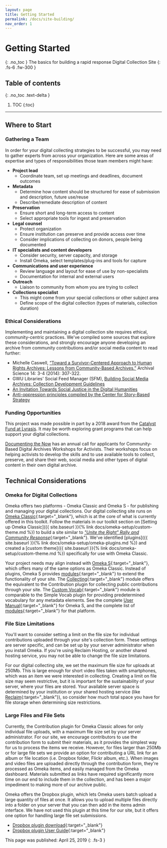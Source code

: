 ```yaml
---
layout: page
title: Getting Started
permalink: /docs/site-building/
nav_order: 1
---
```


# Getting Started
{: .no_toc }
The basics for building a rapid response Digital Collection Site
{: .fs-6 .fw-300 }

## Table of contents
{: .no_toc .text-delta }

1. TOC
{:toc}

---

## Where to Start

### Gathering a Team

In order for your digital collecting strategies to be successful, you may need to gather experts from across your organization.  Here are some areas of expertise and types of responsibilities those team members might have:
-	**Project lead**
    - Coordinate team, set up meetings and deadlines, document outcomes
-	**Metadata**
    - Determine how content should be structured for ease of submission and description, future use/reuse
    - Describe/remediate description of content
-	**Preservation**
    - Ensure short and long-term access to content
    - Select appropriate tools for ingest and preservation
-	**Legal counsel**
    - Protect organization 
    - Ensure institution can preserve and provide access over time
    - Consider implications of collecting on donors, people being documented
-	**IT specialists and content developers**
    - Consider security, server capacity, and storage
    - Install Omeka, select templates/plug-ins and tools for capture
-	**Communications and user experience**
    - Review language and layout for ease of use by non-specialists
    - Documentation for internal and external users
-	**Outreach**
    - Liaison to community from whom you are trying to collect
-	**Collections specialist**
    - This might come from your special collections or other subject area
    - Define scope of the digital collection (types of materials, collection duration)

### Ethical Considerations

Implementing and maintaining a digital collection site requires ethical, community-centric practices. We've compiled some sources that explore these considerations, and strongly encourage anyone developing an archive from community contributions and/or social media content to read further:

-	Michelle Caswell, [“Toward a Survivor-Centered Approach to Human Rights Archives: Lessons from Community-Based Archives.”](https://link.springer.com/article/10.1007/s10502-014-9220-6) Archival Science 14: 3-4 (2014): 307-322.
- GWU Libraries' Social Feed Manager (SFM), [Building Social Media Archives: Collection Development Guidelines](https://gwu-libraries.github.io/sfm-ui/resources/guidelines)
- [An Invitation Towards Social Justice in the Digital Humanities](http://criticaldh.roopikarisam.com/)
- [Anti-oppression principles compiled by the Center for Story-Based Strategy](https://www.storybasedstrategy.org/anti-oppression-principles)

### Funding Opportunities

This project was made possible in part by a 2018 award from the [Catalyst Fund at Lyrasis](https://www.lyrasis.org/Leadership/Pages/Catalyst-Fund.aspx). It may be worth exploring grant programs that can help support your digital collections.

[Documenting the Now](https://www.docnow.io/) has an annual call for applicants for Community-Based Digital Archives Workshops for Activists. Their workshops focus on helping activists to develop the skills and to use available tools to collect, preserve, and share their web, social media and other types of digital content in their own digital archive.

## Technical Considerations

### Omeka for Digital Collections

Omeka offers two platforms -  Omeka Classic and Omeka S - for publishing and managing your digital collections. Our digital collecting site runs on [Omeka Classic](https://omeka.org/classic/){:target="_blank"}, which is at the core of what is currently offered in this toolkit. Follow the materials in our toolkit section on [Setting up Omeka Classic]({{ site.baseurl }}{% link docs/omeka-setup/custom-theme.md %}) to build a site similar to [_"Unite the Right" Rally and Community Response_](http://digitalcollecting.lib.virginia.edu/rally/){:target="_blank"}. We've identified [plugins]({{ site.baseurl }}{% link docs/omeka-setup/omeka-plugins.md %}) and created a [custom theme]({{ site.baseurl }}{% link docs/omeka-setup/custom-theme.md %}) specifically for use with Omeka Classic. 

Your project needs may align instead with [Omeka S](https://omeka.org/s/){:target="_blank"}, which offers many of the same options as Omeka Classic. Instead of plugins, Omeka S provides [modules](https://omeka.org/s/modules/){:target="_blank"} to extend the functionality of your site. The [Collecting](https://omeka.org/s/modules/Collecting/){:target="_blank"} module offers the equivalent to the Contribution plugin for collecting public contributions through your site. The [Custom Vocab](https://omeka.org/s/modules/CustomVocab/){:target="_blank"} module is comparable to the Simple Vocab plugin for providing predetermined vocabulary for any metadata elements. See the complete [User Manual](https://omeka.org/s/docs/user-manual/){:target="_blank"} for Omeka S, and the complete list of [modules](https://omeka.org/s/modules/){:target="_blank"} for that platform.


### File Size Limitations

You'll want to consider setting a limit on the file size for individual contributions uploaded through your site's collection form. These settings are server specific, and can be set up by your server administrator when you install Omeka. If you're using Reclaim Hosting, or another shared hosting service, you may not be able to change the file size limitations. 

For our digital collecting site, we set the maximum file size for uploads at 250Mb. This is large enough for short video files taken with smartphones, which was an item we were interested in collecting. Creating a limit on file size may seem restrictive, but it is important for the sustainability of your server, where your files are stored. Your available server space is determined by your institution or your shared hosting service (like [Reclaim](https://reclaimhosting.com/){:target="_blank"}), so consider how much total space you have for file storage when determining size restrictions. 

### Large Files and File Sets

Currently, the Contribution plugin for Omeka Classic allows for only individual file uploads, with a maximum file size set by your server administrator. For our site, we encourage contributors to use the contribution form to submit their materials, as it provides the simplest way for us to process the items we receive. However, for files larger than 250Mb or for large file sets we provide an option for contributing a URL link for an album or file location (i.e. Dropbox folder, Flickr album, etc.). When images and video files are uploaded directly through the contribution form, they're processed as Omeka items, and easily managed from the Omeka dashboard. Materials submitted as links have required significantly more time on our end to include them in the collection, and has been a major impediment to making more of our archive public. 

Omeka offers the Dropbox plugin, which lets Omeka users batch upload a large quantity of files at once. It allows you to upload multiple files directly into a folder on your server that you can then add in the items admin interface. We have not used this plugin at this time for our site, but it offers one option for handling large file set submissions.

- [Dropbox plugin download](https://omeka.org/classic/plugins/Dropbox/){:target="_blank"}
- [Dropbox plugin User Guide](https://omeka.org/classic/docs/Plugins/Dropbox/){:target="_blank"}


This page was published: April 25, 2019
{: .fs-3 }
